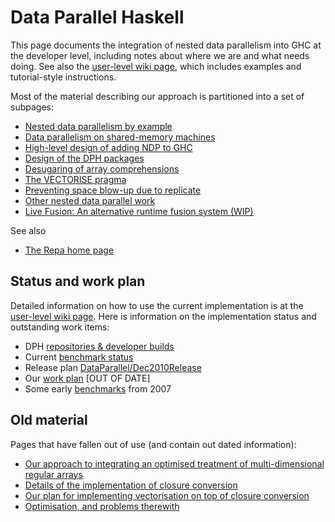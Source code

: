 # Data Parallel Haskell



This page documents the integration of nested data parallelism into GHC at the developer level, including notes about where we are and what needs doing.  See also the [
user-level wiki page](http://haskell.org/haskellwiki/GHC/Data_Parallel_Haskell), which includes examples and tutorial-style instructions.



Most of the material describing our approach is partitioned into a set of subpages:


- [Nested data parallelism by example](data-parallel/example)
- [Data parallelism on shared-memory machines](data-parallel/smp)
- [High-level design of adding NDP to GHC](data-parallel/design)
- [Design of the DPH packages](data-parallel/library)
- [Desugaring of array comprehensions](data-parallel/desugaring)
- [The VECTORISE pragma](data-parallel/vect-pragma)
- [Preventing space blow-up due to replicate](data-parallel/replicate)
- [Other nested data parallel work](data-parallel/related)
- [Live Fusion: An alternative runtime fusion system (WIP)](data-parallel/live-fusion)


See also


- [ The Repa home page](http://repa.ouroborus.net)

## Status and work plan



Detailed information on how to use the current implementation is at the [
user-level wiki page](http://haskell.org/haskellwiki/GHC/Data_Parallel_Haskell).  Here is information on the implementation status and outstanding work items:


- DPH [repositories & developer builds](data-parallel/repositories)
- Current [benchmark status](data-parallel/benchmark-status)
- Release plan [DataParallel/Dec2010Release](data-parallel/dec2010-release)
- Our [work plan](data-parallel/work-plan) \[OUT OF DATE\]
- Some early [benchmarks](data-parallel/benchmarks) from 2007

## Old material



Pages that have fallen out of use (and contain out dated information):


- [Our approach to integrating an optimised treatment of multi-dimensional regular arrays](data-parallel/regular)
- [Details of the implementation of closure conversion](data-parallel/closure-conversion)
- [Our plan for implementing vectorisation on top of closure conversion](data-parallel/vectorisation)
- [Optimisation, and problems therewith](data-parallel/optimisation)
